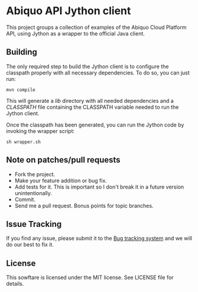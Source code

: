 Abiquo API Jython client
========================

This project groups  a collection of examples of the Abiquo Cloud
Platform API, using Jython as a wrapper to the official Java client.


Building
---------

The only required step to build the Jython client is to configure
the classpath properly with all necessary dependencies. To do so,
you can just run:

    mvn compile

This will generate a *lib* directory with all needed dependencies and a
*CLASSPATH* file containing the CLASSPATH variable needed to run the Jython
client.

Once the classpath has been generated, you can run the Jython code by invoking
the wrapper script:

    sh wrapper.sh


Note on patches/pull requests
-----------------------------
 
 * Fork the project.
 * Make your feature addition or bug fix.
 * Add tests for it. This is important so I don't break it in a future version unintentionally.
 * Commit.
 * Send me a pull request. Bonus points for topic branches.


Issue Tracking
--------------

If you find any issue, please submit it to the [Bug tracking system](https://github.com/nacx/abijy/issues) and we
will do our best to fix it.


License
-------

This sowftare is licensed under the MIT license. See LICENSE file for details.

